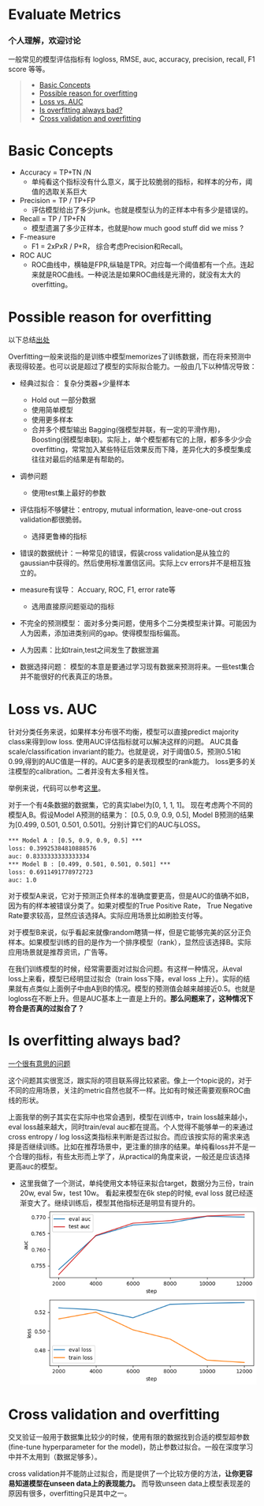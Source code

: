 # Evaluate Metrics

### 个人理解，欢迎讨论

一般常见的模型评估指标有 logloss, RMSE, auc, accuracy, precision, recall, F1 score 等等。
> - [Basic Concepts](#basic-concepts)
> - [Possible reason for overfitting](#possible-reason-for-overfitting)
> - [Loss vs. AUC](#loss-vs-auc)
> - [Is overfitting always bad?](#is-overfitting-always-bad)
> - [Cross validation and overfitting](#cross-validation-and-overfitting)

# Basic Concepts

- Accuracy = TP+TN /N
    - 单纯看这个指标没有什么意义，属于比较脆弱的指标，和样本的分布，阈值的选取关系巨大
- Precision = TP / TP+FP
    - 评估模型给出了多少junk。也就是模型认为的正样本中有多少是错误的。
- Recall = TP / TP+FN
    - 模型遗漏了多少正样本，也就是how much good stuff did we miss ?
- F-measure 
    - F1 = 2xPxR / P+R， 综合考虑Precision和Recall。 
- ROC AUC
    - ROC曲线中，横轴是FPR,纵轴是TPR。对应每一个阈值都有一个点。连起来就是ROC曲线。一种说法是如果ROC曲线是光滑的，就没有太大的overfitting。
    

# Possible reason for overfitting

以下总结[出处](http://hunch.net/?p=22)

Overfitting一般来说指的是训练中模型memorizes了训练数据，而在将来预测中表现得较差。也可以说是超过了模型的实际拟合能力。一般由几下以种情况导致：

- 经典过拟合： 复杂分类器+少量样本
    - Hold out 一部分数据
    - 使用简单模型
    - 使用更多样本
    - 合并多个模型输出 Bagging(强模型并联，有一定的平滑作用)，Boosting(弱模型串联)。实际上，单个模型都有它的上限，都多多少少会overfitting，常常加入某些特征后效果反而下降，差异化大的多模型集成往往对最后的结果是有帮助的。
    
- 调参问题
    - 使用test集上最好的参数
    
- 评估指标不够健壮：entropy, mutual information, leave-one-out cross validation都很脆弱。
    - 选择更鲁棒的指标
    
- 错误的数据统计：一种常见的错误，假装cross validation是从独立的gaussian中获得的。然后使用标准置信区间。实际上cv errors并不是相互独立的。

- measure有误导： Accuary, ROC, F1, error rate等
    - 选用直接原问题驱动的指标
    
- 不完全的预测模型： 面对多分类问题，使用多个二分类模型来计算。可能因为人为因素，添加进类别间的gap。使得模型指标偏高。

- 人为因素：比如train,test之间发生了数据泄漏

- 数据选择问题： 模型的本意是要通过学习现有数据来预测将来。一些test集合并不能很好的代表真正的场景。



# Loss vs. AUC

针对分类任务来说，如果样本分布很不均衡，模型可以直接predict majority class来得到low loss. 使用AUC评估指标就可以解决这样的问题。 AUC具备 scale/classification invariant的能力。也就是说，对于阈值0.5，预测0.51和0.99,得到的AUC值是一样的。AUC更多的是表现模型的rank能力。 loss更多的关注模型的calibration。二者并没有太多相关性。

举例来说，代码可以参考[这里](loss_auc_explain.py)。

对于一个有4条数据的数据集，它的真实label为[0, 1, 1, 1]。
现在考虑两个不同的模型A,B。假设Model A预测的结果为： [0.5, 0.9, 0.9, 0.5], Model B预测的结果为[0.499, 0.501, 0.501, 0.501]。分别计算它们的AUC与LOSS。

    *** Model A : [0.5, 0.9, 0.9, 0.5] ***
    loss: 0.39925384810888576
    auc: 0.8333333333333334
    *** Model B : [0.499, 0.501, 0.501, 0.501] ***
    loss: 0.6911491778972723
    auc: 1.0
    
对于模型A来说，它对于预测正负样本的准确度要更高，但是AUC的值确不如B，因为有的样本被错误分类了。如果对模型的True Positive Rate， True Negative Rate要求较高，显然应该选择A。实际应用场景比如刷脸支付等。

对于模型B来说，似乎看起来就像random瞎猜一样，但是它能够完美的区分正负样本。如果模型训练的目的是作为一个排序模型（rank），显然应该选择B。实际应用场景就是推荐资讯，广告等。

在我们训练模型的时候，经常需要面对过拟合问题。有这样一种情况，从eval loss上来看，模型已经明显过拟合（train loss下降，eval loss 上升）。实际的结果就有点类似上面例子中由A到B的情况。模型的预测值会越来越接近0.5。也就是logloss在不断上升。但是AUC基本上一直是上升的。**那么问题来了，这种情况下符合是否真的过拟合了？**


# Is overfitting always bad? 

[一个很有意思的问题](https://stats.stackexchange.com/questions/220807/is-overfitted-model-with-higher-auc-on-test-sample-better-than-not-overfitted-on)

这个问题其实很宽泛，跟实际的项目联系得比较紧密。像上一个topic说的，对于不同的应用场景，关注的metric自然也就不一样。比如有时候还需要观察ROC曲线的形状。

上面我举的例子其实在实际中也常会遇到，模型在训练中，train loss越来越小，eval loss越来越大，同时train/eval auc都在提高。个人觉得不能够单一的来通过cross entropy / log loss这类指标来判断是否过拟合。而应该按实际的需求来选择是否继续训练。比如在推荐场景中，更注重的排序的结果。单纯看loss并不是一个合理的指标，有些太形而上学了，从practical的角度来说，一般还是应该选择更高auc的模型。

- 这里我做了一个测试，单纯使用文本特征来拟合target，数据分为三份，train 20w, eval 5w，test 10w。 看起来模型在6k step的时候, eval loss 就已经逐渐变大了。继续训练后，模型其他指标还是明显有提升的。
![img](isitoverfitting.png)


# Cross validation and overfitting

交叉验证一般用于数据集比较少的时候，使用有限的数据找到合适的模型超参数 (fine-tune hyperparameter for the model)，防止参数过拟合。一般在深度学习中并不太用到（数据足够多）。

cross validation并不能防止过拟合，而是提供了一个比较方便的方法，**让你更容易知道模型在unseen data上的表现能力。** 而导致unseen data上模型表现差的原因有很多，overfitting只是其中之一。